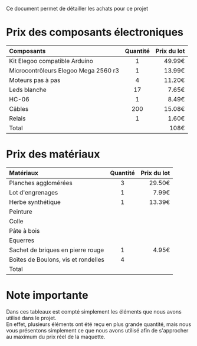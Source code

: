 Ce document permet de détailler les achats pour ce projet

# Prix des composants électroniques

| Composants | Quantité | Prix du lot |
|:-----------|:--------:|------------:|
|Kit Elegoo compatible Arduino|1|49.99€|
|Microcontrôleurs Elegoo Mega 2560 r3|1| 13.99€|
|Moteurs pas à pas|4|11.20€|
|Leds blanche|17|7.65€|
|HC-06|1|8.49€|
|Câbles|200|15.08€|
|Relais|1|1.60€|
|Total||108€|

# Prix des matériaux

| Matériaux | Quantité | Prix du lot |
|:-----------|:--------:|-----------:|
|Planches agglomérées|3|29.50€|
|Lot d'engrenages|1|7.99€|
|Herbe synthétique|1|13.39€|
|Peinture|||
|Colle|||
|Pâte à bois|||
|Equerres|||
|Sachet de briques en pierre rouge|1|4.95€|
|Boîtes de Boulons, vis et rondelles|4||
|Total|||

# Note importante

Dans ces tableaux est compté simplement les éléments que nous avons utilisé dans le projet.  
En effet, plusieurs éléments ont été reçu en plus grande quantité, mais nous vous présentons simplement ce que nous avons utilisé afin de s'approcher au maximum du prix réel de la maquette.

